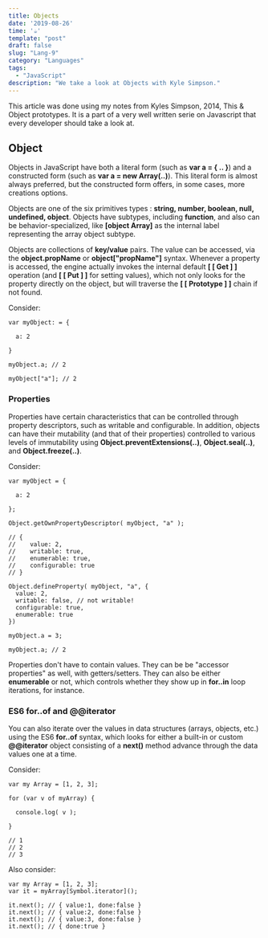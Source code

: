 ```yaml
---
title: Objects
date: '2019-08-26'
time: '☕️'
template: "post"
draft: false
slug: "Lang-9"
category: "Languages"
tags:
  - "JavaScript"
description: "We take a look at Objects with Kyle Simpson."
---
```


This article was done using my notes from Kyles Simpson, 2014, This & Object prototypes. It is a part of a very well written serie on Javascript that every developer should take a look at.

## Object

Objects in JavaScript have both a literal form (such as **var a = { .. }**) and a constructed form (such as **var a = new Array(..)**). This literal form is almost always preferred, but the constructed form offers, in some cases, more creations options.

Objects are one of the six primitives types : **string, number, boolean, null, undefined, object**. Objects have subtypes, including **function**, and also can be behavior-specialized, like **[object Array]** as the internal label representing the array object subtype.

Objects are collections of **key/value** pairs. The value can be accessed, via the **object.propName** or **object["propName"]** syntax. Whenever a property is accessed, the engine actually invokes the internal default **[ [ Get ] ]** operation (and **[ [ Put ] ]** for setting values), which not only looks for the property directly on the object, but will traverse the **[ [ Prototype ] ]** chain if not found.

Consider:

```
var myObject: = {

  a: 2

}

myObject.a; // 2

myObject["a"]; // 2

```

### Properties

Properties have certain characteristics that can be controlled through property descriptors, such as writable and configurable. In addition, objects can have their mutability (and that of their properties) controlled to various levels of immutability using **Object.preventExtensions(..)**, **Object.seal(..)**, and **Object.freeze(..)**.

Consider:

```
var myObject = {

  a: 2

};

Object.getOwnPropertyDescriptor( myObject, "a" );

// {
//    value: 2,
//    writable: true,
//    enumerable: true,
//    configurable: true
// }

Object.defineProperty( myObject, "a", {
  value: 2,
  writable: false, // not writable!
  configurable: true,
  enumerable: true
})

myObject.a = 3;

myObject.a; // 2
```

Properties don't have to contain values. They can be be "accessor properties" as well, with getters/setters. They can also be either **enumerable** or not, which controls whether they show up in **for..in** loop iterations, for instance.

### ES6 for..of and @@iterator

You can also iterate over the values in data structures (arrays, objects, etc.) using the ES6 **for..of** syntax, which looks for either a built-in or custom **@@iterator** object consisting of a **next()** method advance through the data values one at a time.

Consider:

```
var my Array = [1, 2, 3];

for (var v of myArray) {

  console.log( v );

}

// 1
// 2
// 3
```

Also consider:

```
var my Array = [1, 2, 3];
var it = myArray[Symbol.iterator]();

it.next(); // { value:1, done:false }
it.next(); // { value:2, done:false }
it.next(); // { value:3, done:false }
it.next(); // { done:true }
```
